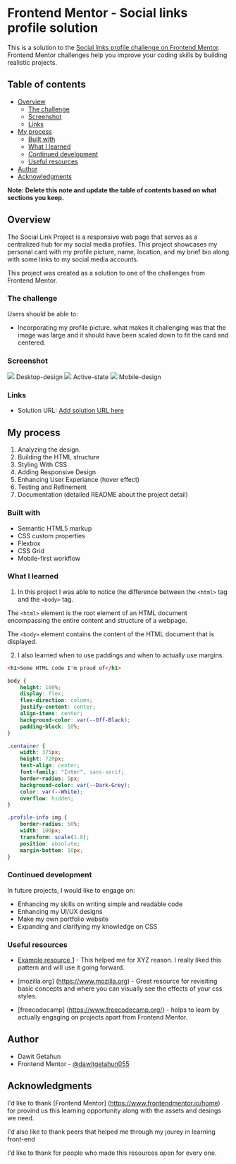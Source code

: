 # Frontend Mentor - Social links profile solution

This is a solution to the [Social links profile challenge on Frontend Mentor](https://www.frontendmentor.io/challenges/social-links-profile-UG32l9m6dQ). Frontend Mentor challenges help you improve your coding skills by building realistic projects. 

## Table of contents

- [Overview](#overview)
  - [The challenge](#the-challenge)
  - [Screenshot](#screenshot)
  - [Links](#links)
- [My process](#my-process)
  - [Built with](#built-with)
  - [What I learned](#what-i-learned)
  - [Continued development](#continued-development)
  - [Useful resources](#useful-resources)
- [Author](#author)
- [Acknowledgments](#acknowledgments)

**Note: Delete this note and update the table of contents based on what sections you keep.**

## Overview

The Social Link Project is a responsive web page that serves as a centralized hub for my social media profiles. This project showcases my personal card with my profile picture, name, location, and my brief bio along with some links to my social media accounts. 

This project was created as a solution to one of the challenges from Frontend Mentor.

### The challenge

Users should be able to:

- Incorporating my profile picture. what makes it challenging was that the image was large and it should have been scaled down to fit the card and centered.

### Screenshot

![](./design/Desktop-design(Dawit_Getahun).png) Desktop-design
![](./design/Active-state.png) Active-state
![](./design/mobile-design.jpg-design(Dawit_Getahun).png.png) Mobile-design 

### Links

- Solution URL: [Add solution URL here](https://github.com/dawitgetahun055/Social-links-profile)

## My process

1. Analyzing the design.
2. Building the HTML structure
3. Styling With CSS
4. Adding Responsive Design
5. Enhancing User Experiance (hover effect)
6. Testing and Refinement
7. Documentation (detailed README about the project detail)

### Built with

- Semantic HTML5 markup
- CSS custom properties
- Flexbox
- CSS Grid
- Mobile-first workflow

### What I learned

1. In this project I was able to notice the  difference between the `<html>` tag and the `<body>` tag. 

The `<html>` element is the root element of an HTML document encompassing the entire content and structure of a webpage.

The `<body>` element contains the content of the HTML document that is displayed. 

2. I also learned when to use paddings and when to actually use margins.

```html
<h1>Some HTML code I'm proud of</h1>
```
```css
body {
    height: 100%;
    display: flex;
    flex-direction: column;
    justify-content: center;
    align-items: center;
    background-color: var(--Off-Black);
    padding-block: 10%;
}

.container {
    width: 375px;
    height: 720px;
    text-align: center;
    font-family: "Inter", sans-serif;
    border-radius: 5px;
    background-color: var(--Dark-Grey);
    color: var(--White);
    overflow: hidden;
}

.profile-info img {
    border-radius: 50%;
    width: 100px;
    transform: scale(1.8);
    position: absolute;
    margin-bottom: 10px;
}
```

### Continued development

In future projects, I would like to engage on:

- Enhancing my skills on writing simple and readable code
- Enhancing my UI/UX designs 
- Make my own portfolio website
- Expanding and clarifying my knowledge on CSS 

### Useful resources

- [Example resource 1](https://www.example.com) - This helped me for XYZ reason. I really liked this pattern and will use it going forward.

- [mozilla.org] (https://www.mozilla.org) - Great resource for revisiting basic concepts and where you can visually see the effects of your css styles.

- [freecodecamp] (https://www.freecodecamp.org/) - helps to learn by actually engaging on projects apart from Frontend Mentor.

## Author

-  Dawit Getahun
- Frontend Mentor - [@dawitgetahun055](https://www.frontendmentor.io/profile/yourusername)

## Acknowledgments

I'd like to thank [Frontend Mentor] (https://www.frontendmentor.io/home) for provind us this learning opportunity along with the assets and desings we need. 

I'd also like to thank peers that helped me through my jourey in learning front-end

I'd like to thank for people who made this resources open for every one.
